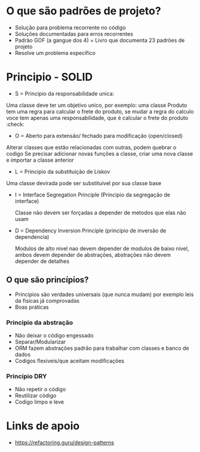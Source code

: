 # O que são padrões de projeto?

- Solução para problema recorrente no código
- Soluções documentadas para erros recorrentes
- Padrão GOF (a gangue dos 4) = Livro que documenta 23 padrões de projeto
- Resolve um problema específico

# Principio - SOLID

- S = Principio da responsabilidade unica:

Uma classe deve ter um objetivo unico, por exemplo: uma classe Produto tem uma regra para calcular o frete do produto, se mudar a regra do calculo voce tem apenas uma responsabilidade, que é calcular o frete do produto :check:

- O = Aberto para extensão/ fechado para modificação (open/closed)

Alterar classes que estão relacionadas com outras, podem quebrar o codigo
Se precisar adicionar novas funções a classe, criar uma nova classe e importar a classe anterior

- L = Principio da substituição de Liskov

Uma classe devirada pode ser substituivel por sua classe base

- I = Interface Segregation Principle (Principio da segregação de interface)

  Classe não devem ser forçadas a depender de metodos que elas não usam

- D = Dependency Inversion Principle (principio de inversão de dependencia)

  Modulos de alto nivel nao devem depender de modulos de baixo nivel, ambos devem depender de abstrações,
  abstrações não devem depender de detalhes

## O que são princípios?

- Principios são verdades universais (que nunca mudam) por exemplo leis da fisicas já comprovadas
- Boas práticas

### Principio da abstração

- Não deixar o código engessado
- Separar/Modularizar
- ORM fazem abstrações padrão para trabalhar com classes e banco de dados
- Codigos flexiveis/que aceitam modificações

### Princípio DRY

- Não repetir o código
- Reutilizar código
- Codigo limpo e leve

# Links de apoio

- https://refactoring.guru/design-patterns
